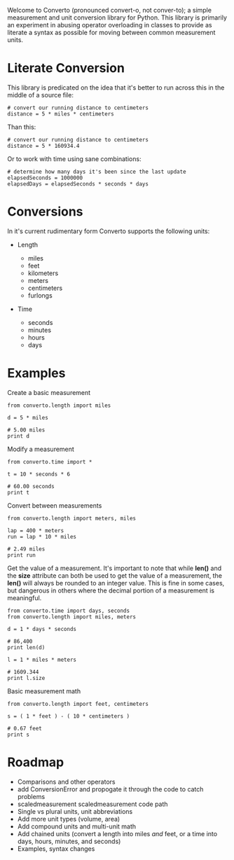 Welcome to Converto (pronounced convert-o, not conver-to); a simple measurement and 
unit conversion library for Python. This library is primarily an experiment in abusing
operator overloading in classes to provide as literate a syntax as possible for moving
between common measurement units. 

Literate Conversion
===================

This library is predicated on the idea that it's better to run across this in the middle
of a source file:

	# convert our running distance to centimeters
	distance = 5 * miles * centimeters

Than this:
	
	# convert our running distance to centimeters
	distance = 5 * 160934.4

Or to work with time using sane combinations:
	
	# determine how many days it's been since the last update
	elapsedSeconds = 1000000
	elapsedDays = elapsedSeconds * seconds * days
	
	
Conversions
===========

In it's current rudimentary form Converto supports the following units:

*	Length
	-	miles
	-	feet
	-	kilometers
	-	meters
	-	centimeters
	-	furlongs

*	Time
	-	seconds
	-	minutes
	-	hours
	-	days


Examples
========

Create a basic measurement
	
	from converto.length import miles
	
	d = 5 * miles
	
	# 5.00 miles
	print d

Modify a measurement
	
	from converto.time import *
	
	t = 10 * seconds * 6
	
	# 60.00 seconds
	print t

Convert between measurements
	
	from converto.length import meters, miles
	
	lap = 400 * meters
	run = lap * 10 * miles
	
	# 2.49 miles
	print run

Get the value of a measurement. It's important to note that while __len()__ and the __size__ attribute can both be
used to get the value of a measurement, the __len()__ will always be rounded to an integer value. This is fine in
some cases, but dangerous in others where the decimal portion of a measurement is meaningful.
	
	from converto.time import days, seconds
	from converto.length import miles, meters
	
	d = 1 * days * seconds
	
	# 86,400
	print len(d)
	
	l = 1 * miles * meters
	
	# 1609.344
	print l.size
	
Basic measurement math
	
	from converto.length import feet, centimeters
	
	s = ( 1 * feet ) - ( 10 * centimeters )
	
	# 0.67 feet
	print s
	
Roadmap
=======

* Comparisons and other operators
* add ConversionError and propogate it through the code to catch problems
* scaledmeasurement <op> scaledmeasurement code path
* Single vs plural units, unit abbreviations
* Add more unit types (volume, area)
* Add compound units and multi-unit math
* Add chained units (convert a length into miles _and_ feet, or a time into days, hours, minutes, and seconds)
* Examples, syntax changes


